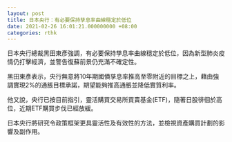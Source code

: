 ```yaml
---
layout: post
title: 日本央行：有必要保持孳息率曲線穩定於低位
date: 2021-02-26 16:01:21.000000000 +08:00
categories: rthk
---
```


日本央行總裁黑田東彥強調，有必要保持孳息率曲線穩定於低位，因為新型肺炎疫情仍打擊經濟，並警告復蘇前景仍充滿不確定性。

黑田東彥表示，央行無意將10年期國債孳息率推高至零附近的目標之上，藉由強調實現2%的通脹目標承諾，期望能夠推高通脹並降低實質利率。

他又說，央行已按目前指引，靈活購買交易所買賣基金(ETF)，隨著日股徘徊於高位，近期ETF購買步伐已經放緩。

日本央行將研究令政策框架更具靈活性及有效性的方法，並檢視資產購買計劃的影響及副作用。
